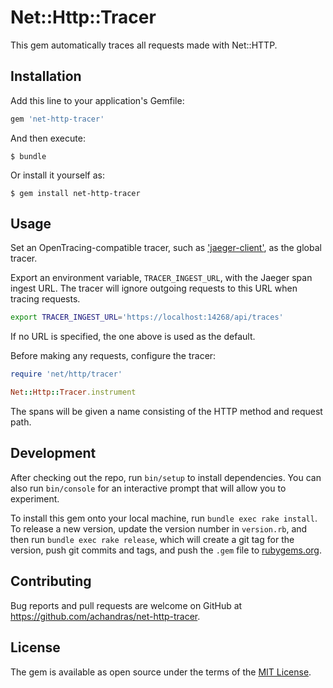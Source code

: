 # Net::Http::Tracer

This gem automatically traces all requests made with Net::HTTP.

## Installation

Add this line to your application's Gemfile:

```ruby
gem 'net-http-tracer'
```

And then execute:

    $ bundle

Or install it yourself as:

    $ gem install net-http-tracer

## Usage

Set an OpenTracing-compatible tracer, such as ['jaeger-client'](https://github.com/salemove/jaeger-client-ruby), as the global tracer.

Export an environment variable, `TRACER_INGEST_URL`, with the Jaeger span ingest URL. The tracer will ignore outgoing requests to this URL when tracing requests.

```bash
export TRACER_INGEST_URL='https://localhost:14268/api/traces'
```

If no URL is specified, the one above is used as the default.

Before making any requests, configure the tracer:

```ruby
require 'net/http/tracer'

Net::Http::Tracer.instrument
```

The spans will be given a name consisting of the HTTP method and request path.

## Development

After checking out the repo, run `bin/setup` to install dependencies. You can also run `bin/console` for an interactive prompt that will allow you to experiment.

To install this gem onto your local machine, run `bundle exec rake install`. To release a new version, update the version number in `version.rb`, and then run `bundle exec rake release`, which will create a git tag for the version, push git commits and tags, and push the `.gem` file to [rubygems.org](https://rubygems.org).

## Contributing

Bug reports and pull requests are welcome on GitHub at https://github.com/achandras/net-http-tracer.

## License

The gem is available as open source under the terms of the [MIT License](https://opensource.org/licenses/MIT).
